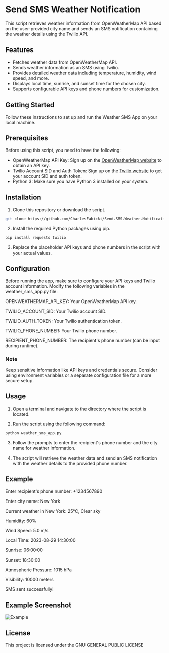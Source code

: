 # Send SMS Weather Notification

This script retrieves weather information from OpenWeatherMap API based on the user-provided city name and sends an SMS notification containing the weather details using the Twilio API.

## Features

- Fetches weather data from OpenWeatherMap API.
- Sends weather information as an SMS using Twilio.
- Provides detailed weather data including temperature, humidity, wind speed, and more.
- Displays local time, sunrise, and sunset time for the chosen city.
- Supports configurable API keys and phone numbers for customization.

## Getting Started

Follow these instructions to set up and run the Weather SMS App on your local machine.

## Prerequisites

Before using this script, you need to have the following:

- OpenWeatherMap API Key: Sign up on the [OpenWeatherMap website](https://openweathermap.org/) to obtain an API key.
- Twilio Account SID and Auth Token: Sign up on the [Twilio website](https://www.twilio.com/) to get your account SID and auth token.
- Python 3: Make sure you have Python 3 installed on your system.

## Installation

1. Clone this repository or download the script.
```bash
git clone https://github.com/CharlesFabicki/Send.SMS.Weather.Notification.git
```

2. Install the required Python packages using pip.
```bash
pip install requests twilio
```

3. Replace the placeholder API keys and phone numbers in the script with your actual values.

## Configuration

Before running the app, make sure to configure your API keys and Twilio account information. Modify the following variables in the weather_sms_app.py file:

OPENWEATHERMAP_API_KEY: Your OpenWeatherMap API key.

TWILIO_ACCOUNT_SID: Your Twilio account SID.

TWILIO_AUTH_TOKEN: Your Twilio authentication token.

TWILIO_PHONE_NUMBER: Your Twilio phone number.

RECIPIENT_PHONE_NUMBER: The recipient's phone number (can be input during runtime).

### Note

Keep sensitive information like API keys and credentials secure. Consider using environment variables or a separate configuration file for a more secure setup.

## Usage

1. Open a terminal and navigate to the directory where the script is located.

2. Run the script using the following command:

```bash
python weather_sms_app.py
```

3. Follow the prompts to enter the recipient's phone number and the city name for weather information.

4. The script will retrieve the weather data and send an SMS notification with the weather details to the provided phone number.

## Example

Enter recipient's phone number: +1234567890

Enter city name: New York

Current weather in New York: 25°C, Clear sky

Humidity: 60%

Wind Speed: 5.0 m/s

Local Time: 2023-08-29 14:30:00

Sunrise: 06:00:00

Sunset: 18:30:00

Atmospheric Pressure: 1015 hPa

Visibility: 10000 meters

SMS sent successfully!

## Example Screenshot
![Example](https://github.com/CharlesFabicki/Send.SMS.Weather.Notification/assets/103677730/cf3fd988-c42e-4ed6-8c1f-279f228856ac)

## License

This project is licensed under the  GNU GENERAL PUBLIC LICENSE
